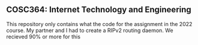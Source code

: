 ## COSC364: Internet Technology and Engineering 
This repository only contains what the code for the assignment in the 2022 course. My partner and I had to create a RIPv2 routing daemon. We recieved 90% or more for this 
